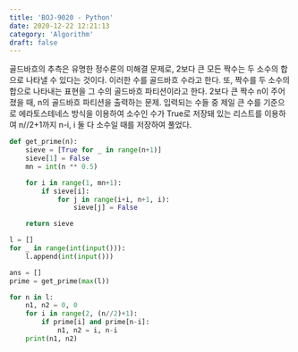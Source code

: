 ```yaml
---
title: 'BOJ-9020 - Python'
date: 2020-12-22 12:21:13
category: 'Algorithm'
draft: false
---
```

골드바흐의 추측은 유명한 정수론의 미해결 문제로, 2보다 큰 모든 짝수는 두 소수의 합으로 나타낼 수 있다는 것이다. 이러한 수를 골드바흐 수라고 한다. 또, 짝수를 두 소수의 합으로 나타내는 표현을 그 수의 골드바흐 파티션이라고 한다. 2보다 큰 짝수 n이 주어졌을 때, n의 골드바흐 파티션을 출력하는 문제. 입력되는 수들 중 제일 큰 수를 기준으로 에라토스테네스 방식을 이용하여 소수인 수가 True로 저장돼 있는 리스트를 이용하여 n//2+1까지 n-i, i 둘 다 소수일 때를 저장하여 풀었다.
```python
def get_prime(n):
    sieve = [True for _ in range(n+1)]
    sieve[1] = False
    mn = int(n ** 0.5)

    for i in range(1, mn+1):
        if sieve[i]:
            for j in range(i+i, n+1, i):
                sieve[j] = False

    return sieve

l = []
for _ in range(int(input())):
    l.append(int(input()))

ans = []
prime = get_prime(max(l))

for n in l:
    n1, n2 = 0, 0
    for i in range(2, (n//2)+1):
        if prime[i] and prime[n-i]:
            n1, n2 = i, n-i
    print(n1, n2)

```